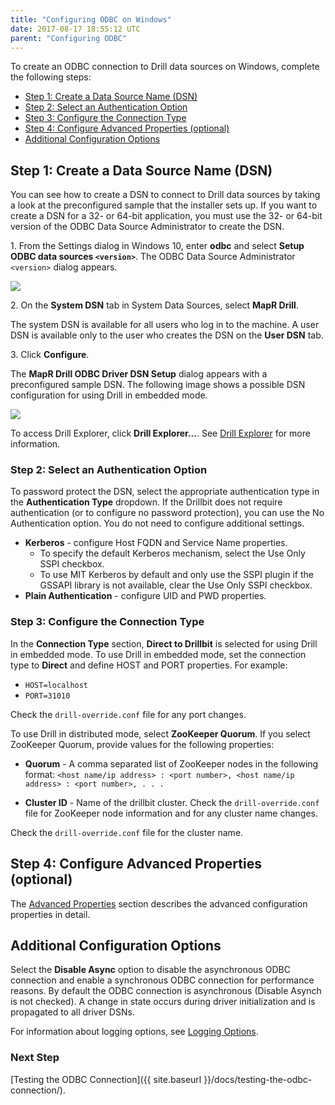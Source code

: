 ```yaml
---
title: "Configuring ODBC on Windows"
date: 2017-08-17 18:55:12 UTC
parent: "Configuring ODBC"
---
```

To create an ODBC connection to Drill data sources on Windows, complete the following steps:

  * [Step 1: Create a Data Source Name (DSN)]({{site.baseurl}}/docs/configuring-odbc-on-windows/#step-1:-create-a-data-source-name-(dsn))
  * [Step 2: Select an Authentication Option]({{site.baseurl}}/docs/configuring-odbc-on-windows/#step-2:-select-an-authentication-option)  
  * [Step 3: Configure the Connection Type]({{site.baseurl}}/docs/configuring-odbc-on-windows/#step-3:-configure-the-connection-type)  
  * [Step 4: Configure Advanced Properties (optional)]({{site.baseurl}}/docs/configuring-odbc-on-windows/#step-4:-configure-advanced-properties-(optional))  
  * [Additional Configuration Options]({{site.baseurl}}/docs/configuring-odbc-on-windows/#additional-configuration-options)

## Step 1: Create a Data Source Name (DSN) 

You can see how to create a DSN to connect to Drill data sources by taking a look at the preconfigured sample that the installer sets up. If you want to create a DSN for a 32- or 64-bit application, you must use the 32- or 64-bit
version of the ODBC Data Source Administrator to create the DSN.

1\. From the Settings dialog in Windows 10, enter **odbc** and select **Setup ODBC data sources `<version>`**. The ODBC Data Source Administrator `<version>` dialog appears.   

![](http://i.imgur.com/uK42pUe.png)



2\. On the **System DSN** tab in System Data Sources, select **MapR Drill**.  

   The system DSN is available for all users who log in to the machine. A user DSN is available only to the user who creates the DSN on the **User DSN** tab. 
 
3\. Click **Configure**.  
  
   The **MapR Drill ODBC Driver DSN Setup** dialog appears with a preconfigured sample DSN. The following image shows a possible DSN configuration for using Drill in embedded mode.  


![](http://i.imgur.com/f9Avhcz.png) 

   To access Drill Explorer, click **Drill Explorer...**. See [Drill Explorer]({{site.baseurl}}/docs/drill-explorer-introduction/) for more information.
   
### Step 2: Select an Authentication Option
To password protect the DSN, select the appropriate authentication type in the **Authentication Type** dropdown.  If the Drillbit does not require authentication (or to configure no password protection), you can use the No Authentication option. You do not need to configure additional settings.

* **Kerberos** - configure Host FQDN and Service Name properties.
	* To specify the default Kerberos mechanism, select the Use Only SSPI checkbox.
	* To use MIT Kerberos by default and only use the SSPI plugin if the GSSAPI library is not available, clear the Use Only SSPI checkbox.
* **Plain Authentication** - configure UID and PWD properties. 

### Step 3: Configure the Connection Type
In the **Connection Type** section, **Direct to Drillbit** is selected for using Drill in embedded mode. To use Drill in embedded mode, set the connection type to **Direct** and define HOST and PORT properties. For example:

* `HOST=localhost`  
* `PORT=31010`

Check the `drill-override.conf` file for any port changes. 

To use Drill in distributed mode, select **ZooKeeper Quorum**. If you select ZooKeeper Quorum, provide values for the following properties:

* **Quorum** - 
  A comma separated list of ZooKeeper nodes in the following format:
  `<host name/ip address> : <port number>, <host name/ip address> : <port number>, . . .`

* **Cluster ID** - 
  Name of the drillbit cluster. Check the `drill-override.conf` file for ZooKeeper node information and for any cluster name changes.

 Check the `drill-override.conf` file for the cluster name.  

## Step 4: Configure Advanced Properties (optional)


The [Advanced Properties]({{site.baseurl}}/docs/odbc-configuration-reference/) section describes the advanced configuration properties in detail.  

## Additional Configuration Options

Select the **Disable Async** option to disable the asynchronous ODBC connection and enable a synchronous ODBC connection for performance reasons. By default the ODBC connection is asynchronous (Disable Asynch is not checked). A change in state occurs during driver initialization and is propagated to all driver DSNs.

For information about logging options, see [Logging Options]({{site.baseurl}}/docs/odbc-configuration-reference/#logging-options).

### Next Step

[Testing the ODBC Connection]({{ site.baseurl }}/docs/testing-the-odbc-connection/).
